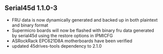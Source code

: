## Serial45d 1.1.0-3

* FRU data is now dynamically generated and backed up in both plaintext and binary format
* Supermicro boards will now be flashed with binary fru data generated by serial45d using the restore options in IPMICFG
* ASRockRack EPC621D8A motherboards have been verified
* updated 45drives-tools dependency to 2.1.0